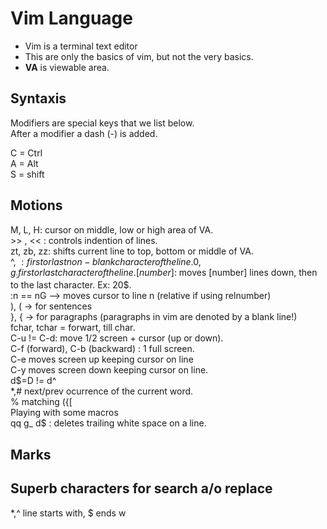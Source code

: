 # Vim Language   
* Vim is a terminal text editor   
* This are only the basics of vim, but not the very basics.   
* **VA** is viewable area.   
   
## Syntaxis      
Modifiers are special keys that we list below.   
After a modifier a dash (-) is added.       
   
C = Ctrl   
A = Alt   
S = shift   
   
## Motions   
M, L, H: cursor on middle, low or high area of VA.   
\>\> , << : controls indention of lines.   
zt, zb, zz: shifts current line to top, bottom or middle of VA.   
^, $: first or last non-blank character of the line.   
0, g_ : first or last character of the line.   
[number]$: moves [number] lines down, then to the last character. Ex: 20$.   
:n == nG --> moves cursor to line n (relative if using relnumber)   
), ( -> for sentences   
}, { -> for paragraphs (paragraphs in vim are denoted by a blank line!)   
fchar, tchar =  forwart, till char.   
C-u != C-d: move 1/2 screen + cursor (up or down).   
C-f (forward), C-b (backward) : 1 full screen.   
C-e moves screen up keeping cursor on line   
C-y moves screen down keeping cursor on line.   
d$=D != d^    
*,# next/prev ocurrence of the current word.   
% matching ({[   
Playing with some macros   
qq g_ d$ : deletes trailing white space on a line.   
   
## Marks   
   
## Superb characters for search a/o replace   
*,^ line starts with, $ ends w    
